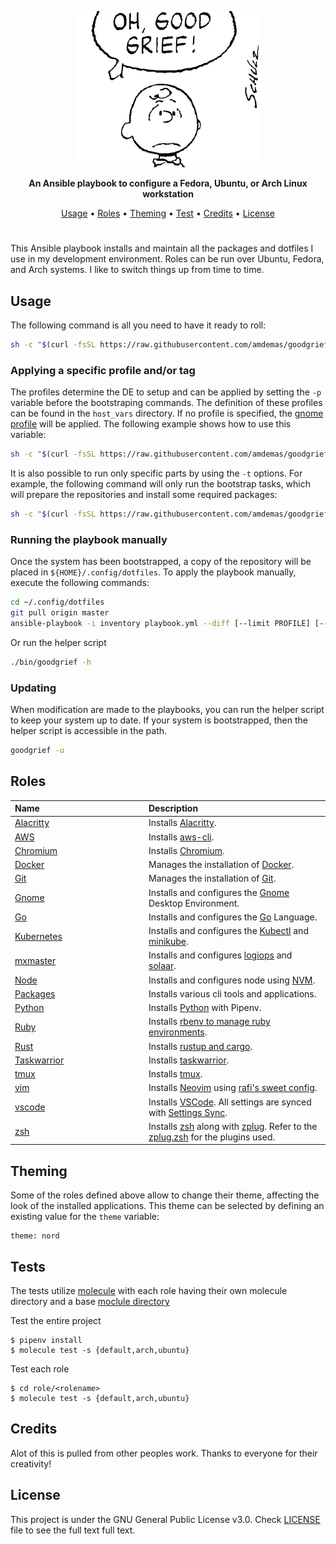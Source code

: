 <p align="center"><img height="250" src="/assets/goodgrief.png"></p>

<p align="center"><strong>An Ansible playbook to configure a Fedora, Ubuntu, or Arch Linux workstation</strong></p>
<p align="center">
  <a href="#usage">Usage</a> •
  <a href="#roles">Roles</a> •
  <a href="#theming">Theming</a> •
  <a href="#contributing">Test</a> •
  <a href="#credits">Credits</a> •
  <a href="#license">License</a>
</p>
<h1></h1>

This Ansible playbook installs and maintain all the packages and dotfiles I use in my development environment. Roles can be run over Ubuntu, Fedora, and Arch systems. I like to switch things up from time to time.

## Usage

The following command is all you need to have it ready to roll:

```sh
sh -c "$(curl -fsSL https://raw.githubusercontent.com/amdemas/goodgrief/master/bin/goodgrief)"
```

### Applying a specific profile and/or tag

The profiles determine the DE to setup and can be applied by setting the `-p` variable before the bootstraping commands. The definition of these profiles can be found in the `host_vars` directory. If no profile is specified, the [gnome profile](host_vars/gnome.yml) will be applied. The following example shows how to use this variable:

```sh
sh -c "$(curl -fsSL https://raw.githubusercontent.com/amdemas/goodgrief/master/bin/goodgrief) -p gnome"
```

It is also possible to run only specific parts by using the `-t` options. For example, the following command will only run the bootstrap tasks, which will prepare the repositories and install some required packages:

```sh
sh -c "$(curl -fsSL https://raw.githubusercontent.com/amdemas/goodgrief/master/bin/goodgrief) -p gnome -t alacritty "
```

### Running the playbook manually

Once the system has been bootstrapped, a copy of the repository will be placed in `${HOME}/.config/dotfiles`. To apply the playbook manually, execute the following commands:

```sh
cd ~/.config/dotfiles
git pull origin master
ansible-playbook -i inventory playbook.yml --diff [--limit PROFILE] [--tags TAGS] --ask-become-pass
```

Or run the helper script

```sh
./bin/goodgrief -h
```

### Updating

When modification are made to the playbooks, you can run the helper script to keep your system up to date. If your system is bootstrapped, then the helper script is accessible
in the path.

```sh
goodgrief -u
```

## Roles

<table>
  <thead>
    <tr>
      <th align="left" width="200">Name</th>
      <th align="left">Description</th>
    </tr>
  </thead>
  <tbody>
    <tr>
      <td><a href="roles/alacritty">Alacritty</a></td>
      <td>Installs <a href="https://github.com/alacritty/alacritty">Alacritty</a>.</td>
    </tr>
    <tr>
      <td><a href="roles/aws">AWS</a></td>
      <td>Installs <a href="https://github.com/aws/aws-cli">aws-cli</a>.</td>
    </tr>
    <tr>
      <td><a href="roles/chromium">Chromium</a></td>
      <td>Installs <a href="https://www.chromium.org/">Chromium</a>.</td>
    </tr>
    <tr>
      <td><a href="roles/docker">Docker</a></td>
      <td>Manages the installation of <a href="https://docker.io/">Docker</a>.</td>
    </tr>
    <tr>
      <td><a href="roles/git">Git</a></td>
      <td>Manages the installation of <a href="https://git-scm.com/">Git</a>.</td>
    </tr>
    <tr>
      <td><a href="roles/gnome">Gnome</a></td>
      <td>Installs and configures the <a href="https://gnome.org/">Gnome</a> Desktop Environment.</td>
    </tr>
    <tr>
      <td><a href="roles/go">Go</a></td>
      <td>Installs and configures the <a href="https://go.dev/">Go</a> Language.</td>
    </tr>
    <tr>
      <td><a href="roles/kube">Kubernetes</a></td>
      <td>Installs and configures the <a href="https://kubernetes.io/">Kubectl</a> and <a href="https://minikube.sigs.k8s.io/docs/start/">minikube</a>.</td>
    </tr>
    <tr>
      <td><a href="roles/mxmaster">mxmaster</a></td>
      <td>Installs and configures <a href="https://github.com/PixlOne/logiops">logiops</a> and <a href="https://github.com/pwr-Solaar/Solaar">solaar</a>.</td>
    </tr>
    <tr>
      <td><a href="roles/node">Node</a></td>
      <td>Installs and configures node using <a href="https://github.com/nvm-sh/nvm">NVM</a>.</td>
    </tr>
    <tr>
      <td><a href="roles/packages">Packages</a></td>
      <td>Installs various cli tools and applications.</td>
    </tr>
    <tr>
      <td><a href="roles/python">Python</a></td>
      <td>Installs <a href="https://www.python.org/">Python</a> with Pipenv.</td>
    </tr>
    <tr>
      <td><a href="roles/ruby">Ruby</a></td>
      <td>Installs <a href="https://github.com/rbenv/rbenv">rbenv to manage ruby environments</a>.</td>
    </tr>
    <tr>
      <td><a href="roles/rust">Rust</a></td>
      <td>Installs <a href="https://www.rust-lang.org/">rustup and cargo</a>.</td>
    </tr>
    <tr>
      <td><a href="roles/taskwarrior">Taskwarrior</a></td>
      <td>Installs <a href="https://taskwarrior.org/">taskwarrior</a>.</td>
    </tr>
    <tr>
      <td><a href="roles/tmux">tmux</a></td>
      <td>Installs <a href="https://github.com/tmux/tmux/wiki">tmux</a>.</td>
    </tr>
    <tr>
      <td><a href="roles/vim">vim</a></td>
      <td>Installs <a href="https://neovim.io/">Neovim</a> using <a href="https://github.com/rafi/vim-config">rafi's sweet config</a>.</td>
    </tr>
    <tr>
      <td><a href="roles/vscode">vscode</a></td>
      <td>Installs <a href="https://code.visualstudio.com/">VSCode</a>. All settings are synced with <a href="https://code.visualstudio.com/docs/editor/settings-sync">Settings Sync</a>.</td>
    </tr>
    <tr>
      <td><a href="roles/zsh">zsh</a></td>
      <td>Installs <a href="https://www.zsh.org/">zsh</a> along with <a href="https://github.com/zplug/zplug">zplug</a>. Refer to the <a href="roles/zsh/zplug.zsh">zplug.zsh</a> for the plugins used.</td>
    </tr>
  </tbody>
</table>

## Theming

Some of the roles defined above allow to change their theme, affecting the look of the installed applications. This theme can be selected by defining an existing value for the `theme` variable:

```yaml1
theme: nord
```

## Tests

The tests utilize [molecule](https://github.com/ansible-community/molecule) with each role having their own molecule directory and a base [moclule directory](https://molecule.readthedocs.io/en/latest/examples.html#monolith-repo)

Test the entire project

```shell
$ pipenv install
$ molecule test -s {default,arch,ubuntu}
```

Test each role

```shell
$ cd role/<rolename>
$ molecule test -s {default,arch,ubuntu}
```

## Credits

Alot of this is pulled from other peoples work. Thanks to everyone for their creativity!

## License

This project is under the GNU General Public License v3.0. Check [LICENSE](https://github.com/amdemas/goodgrief/blob/main/LICENSE) file to see the full text full text.

